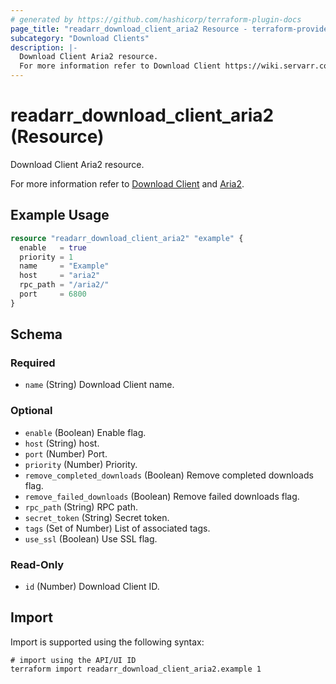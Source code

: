 ```yaml
---
# generated by https://github.com/hashicorp/terraform-plugin-docs
page_title: "readarr_download_client_aria2 Resource - terraform-provider-readarr"
subcategory: "Download Clients"
description: |-
  Download Client Aria2 resource.
  For more information refer to Download Client https://wiki.servarr.com/readarr/settings#download-clients and Aria2 https://wiki.servarr.com/readarr/supported#aria2.
---
```


# readarr_download_client_aria2 (Resource)

<!-- subcategory:Download Clients -->Download Client Aria2 resource.
For more information refer to [Download Client](https://wiki.servarr.com/readarr/settings#download-clients) and [Aria2](https://wiki.servarr.com/readarr/supported#aria2).

## Example Usage

```terraform
resource "readarr_download_client_aria2" "example" {
  enable   = true
  priority = 1
  name     = "Example"
  host     = "aria2"
  rpc_path = "/aria2/"
  port     = 6800
}
```

<!-- schema generated by tfplugindocs -->
## Schema

### Required

- `name` (String) Download Client name.

### Optional

- `enable` (Boolean) Enable flag.
- `host` (String) host.
- `port` (Number) Port.
- `priority` (Number) Priority.
- `remove_completed_downloads` (Boolean) Remove completed downloads flag.
- `remove_failed_downloads` (Boolean) Remove failed downloads flag.
- `rpc_path` (String) RPC path.
- `secret_token` (String) Secret token.
- `tags` (Set of Number) List of associated tags.
- `use_ssl` (Boolean) Use SSL flag.

### Read-Only

- `id` (Number) Download Client ID.

## Import

Import is supported using the following syntax:

```shell
# import using the API/UI ID
terraform import readarr_download_client_aria2.example 1
```
